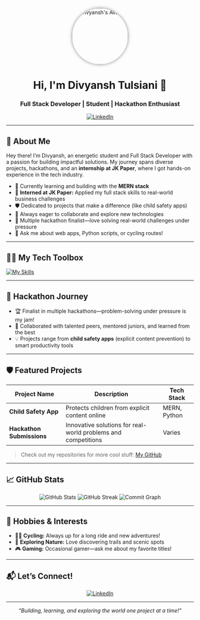 <!-- Profile Picture -->
<p align="center">
  <img src="https://avatars.githubusercontent.com/u/157114498?v=4&size=64" alt="Divyansh's Avatar" width="150" style="border-radius:50%; box-shadow:0 0 10px #888;" />
</p>

<h1 align="center"><b>Hi, I'm Divyansh Tulsiani 👋</b></h1>
<h3 align="center">Full Stack Developer | Student | Hackathon Enthusiast</h3>

<p align="center">
  <a href="https://www.linkedin.com/in/divyansh-tulsiani-26b0812a1/"><img src="https://img.shields.io/badge/LinkedIn-0077B5?logo=linkedin&logoColor=white&style=for-the-badge" alt="LinkedIn"/></a>
  <!-- Example email, replace with yours if you'd like -->
  <!-- <a href="mailto:youremail@example.com"><img src="https://img.shields.io/badge/Email-DivyanshTulsiani@gmail.com-red?logo=gmail&logoColor=white&style=for-the-badge" alt="Email"/></a> -->
</p>

---

## 👋 About Me

Hey there! I’m Divyansh, an energetic student and Full Stack Developer with a passion for building impactful solutions. My journey spans diverse projects, hackathons, and an **internship at JK Paper**, where I got hands-on experience in the tech industry.

- 🌱 Currently learning and building with the **MERN stack**
- 💼 **Interned at JK Paper:** Applied my full stack skills to real-world business challenges
- 🛡️ Dedicated to projects that make a difference (like child safety apps)
- 🤗 Always eager to collaborate and explore new technologies
- 🏅 Multiple hackathon finalist—love solving real-world challenges under pressure
- 💬 Ask me about web apps, Python scripts, or cycling routes!

---

## 🧑‍💻 My Tech Toolbox

  [![My Skills](https://skillicons.dev/icons?i=react,mongodb,express,nodejs,python,c,cpp,java,js,html,css&theme=light&perline=3)](https://skillicons.dev)

---

## 🚩 Hackathon Journey

- 🏆 Finalist in multiple hackathons—problem-solving under pressure is my jam!
- 🤝 Collaborated with talented peers, mentored juniors, and learned from the best
- 💡 Projects range from **child safety apps** (explicit content prevention) to smart productivity tools

---

## 🛡️ Featured Projects

| Project Name                  | Description                                                              | Tech Stack        |
|-------------------------------|--------------------------------------------------------------------------|-------------------|
| **Child Safety App**          | Protects children from explicit content online                           | MERN, Python      |
| **Hackathon Submissions**     | Innovative solutions for real-world problems and competitions            | Varies            |

> Check out my repositories for more cool stuff: [My GitHub](https://github.com/DivyanshTulsiani?tab=repositories)

---

## 📈 GitHub Stats

<p align="center">
  <img src="https://github-readme-stats.vercel.app/api?username=DivyanshTulsiani&show_icons=true&theme=gruvbox&hide_title=true&hide_border=true" alt="GitHub Stats"/>
  <img src="https://github-readme-streak-stats.herokuapp.com/?user=DivyanshTulsiani&theme=gruvbox" alt="GitHub Streak"/>
  <img src="https://github-contribution-graph.ez4dev.app/api?username=DivyanshTulsiani&bg=radial-gradient(circle,#f5f5f5,#c2c2c2)" alt="Commit Graph"/>
</p>

---

## 🌱 Hobbies & Interests

- 🚴‍♂️ **Cycling:** Always up for a long ride and new adventures!
- 🌳 **Exploring Nature:** Love discovering trails and scenic spots
- 🎮 **Gaming:** Occasional gamer—ask me about my favorite titles!

---

## 📬 Let’s Connect!

<p align="center">
  <a href="https://www.linkedin.com/in/divyansh-tulsiani-26b0812a1/"><img src="https://img.shields.io/badge/LinkedIn-Divyansh_Tulsiani-0077B5?logo=linkedin&logoColor=white&style=for-the-badge" alt="LinkedIn"/></a>
</p>

---

<p align="center">
  <em>“Building, learning, and exploring the world one project at a time!”</em>
</p>



<!---
DivyanshTulsiani/DivyanshTulsiani is a ✨ special ✨ repository because its `README.md` (this file) appears on your GitHub profile.
You can click the Preview link to take a look at your changes.
--->

